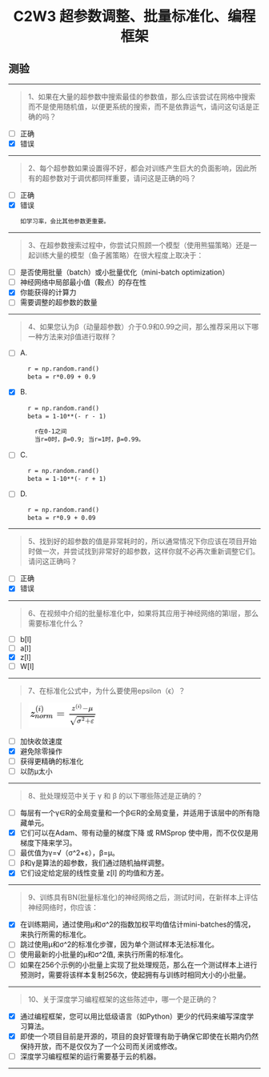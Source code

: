 <h1 align="center">C2W3 超参数调整、批量标准化、编程框架</h1>

## 测验
___
> 1、如果在大量的超参数中搜索最佳的参数值，那么应该尝试在网格中搜索而不是使用随机值，以便更系统的搜索，而不是依靠运气，请问这句话是正确的吗？
- [ ] 正确
- [x] 错误
___
> 2、每个超参数如果设置得不好，都会对训练产生巨大的负面影响，因此所有的超参数对于调优都同样重要，请问这是正确的吗？
- [ ] 正确
- [x] 错误
    ```diff
    如学习率，会比其他参数更重要。
    ```    
___
> 3、在超参数搜索过程中，你尝试只照顾一个模型（使用熊猫策略）还是一起训练大量的模型（鱼子酱策略）在很大程度上取决于：
- [ ] 是否使用批量（batch）或小批量优化（mini-batch optimization）
- [ ] 神经网络中局部最小值（鞍点）的存在性
- [x] 你能获得的计算力
- [ ] 需要调整的超参数的数量
___
> 4、如果您认为β（动量超参数）介于0.9和0.99之间，那么推荐采用以下哪一种方法来对β值进行取样？

- [ ] A.

        r = np.random.rand()
        beta = r*0.09 + 0.9
        
- [x] B.

        r = np.random.rand()
        beta = 1-10**(- r - 1)
        
    ```diff
        r在0-1之间
        当r=0时，β=0.9; 当r=1时，β=0.99。
    ```    

- [ ] C.

        r = np.random.rand()
        beta = 1-10**(- r + 1)
- [ ] D.

        r = np.random.rand()
        beta = r*0.9 + 0.09
  
___
> 5、找到好的超参数的值是非常耗时的，所以通常情况下你应该在项目开始时做一次，并尝试找到非常好的超参数，这样你就不必再次重新调整它们。请问这正确吗？
- [ ] 正确
- [x] 错误
___
> 6、在视频中介绍的批量标准化中，如果将其应用于神经网络的第l层，那么需要标准化什么？
- [ ] b[l]
- [ ] a[l]
- [x] z[l]
- [ ] W[l]
___
> 7、在标准化公式中，为什么要使用epsilon（ϵ）？

> <img src="./testAssests/C2W3/normalizationFormula.jpg"  height="50">
- [ ] 加快收敛速度
- [x] 避免除零操作
- [ ] 获得更精确的标准化
- [ ] 以防μ太小
___

> 8、批处理规范中关于 γ 和 β 的以下哪些陈述是正确的？
- [ ] 每层有一个γ∈R的全局变量和一个β∈R的全局变量，并适用于该层中的所有隐藏单元。
- [x] 它们可以在Adam、带有动量的梯度下降 或 RMSprop 使中用，而不仅仅是用梯度下降来学习。
- [ ] 最优值为γ=√（σ^2+ε），β=μ。
- [ ] β和γ是算法的超参数，我们通过随机抽样调整。
- [x] 它们设定给定层的线性变量 z[l] 的均值和方差。
___
> 9、训练具有BN(批量标准化)的神经网络之后，测试时间，在新样本上评估神经网络时，你应该：
- [x] 在训练期间，通过使用μ和σ^2的指数加权平均值估计mini-batches的情况，来执行所需的标准化。
- [ ] 跳过使用μ和σ^2的标准化步骤，因为单个测试样本无法标准化。
- [ ] 使用最新的小批量的μ和σ^2值, 来执行所需的标准化。
- [ ] 如果在256个示例的小批量上实现了批处理规范，那么在一个测试样本上进行预测时，需要将该样本复制256次，使起拥有与训练时相同大小的小批量。
___
> 10、关于深度学习编程框架的这些陈述中，哪一个是正确的？
- [x] 通过编程框架，您可以用比低级语言（如Python）更少的代码来编写深度学习算法。
- [x] 即使一个项目目前是开源的，项目的良好管理有助于确保它即使在长期内仍然保持开放，而不是仅仅为了一个公司而关闭或修改。
- [ ] 深度学习编程框架的运行需要基于云的机器。
___